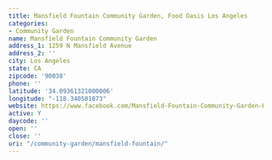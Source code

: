 ```yaml
---
title: Mansfield Fountain Community Garden, Food Oasis Los Angeles
categories:
- Community Garden
name: Mansfield Fountain Community Garden
address_1: 1259 N Mansfield Avenue
address_2: ''
city: Los Angeles
state: CA
zipcode: '90038'
phone: ''
latitude: '34.09361321000006'
longitude: "-118.340501873"
website: https://www.facebook.com/Mansfield-Fountain-Community-Garden-Hollywood-CA-1062186980476336/
active: Y
daycode: ''
open: ''
close: ''
uri: "/community-garden/mansfield-fountain/"
---
```


